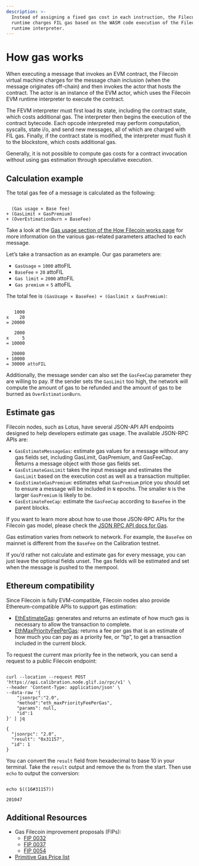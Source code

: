 ```yaml
---
description: >-
  Instead of assigning a fixed gas cost in each instruction, the Filecoin EVM
  runtime charges FIL gas based on the WASM code execution of the Filecoin EVM
  runtime interpreter.
---
```


# How gas works

When executing a message that invokes an EVM contract, the Filecoin virtual machine charges for the message chain inclusion (when the message originates off-chain) and then invokes the actor that hosts the contract. The actor is an instance of the EVM actor, which uses the Filecoin EVM runtime interpreter to execute the contract.

The FEVM interpreter must first load its state, including the contract state, which costs additional gas. The interpreter then begins the execution of the contract bytecode. Each opcode interpreted may perform computation, syscalls, state i/o, and send new messages, all of which are charged with FIL gas. Finally, if the contract state is modified, the interpreter must flush it to the blockstore, which costs additional gas.

Generally, it is not possible to compute gas costs for a contract invocation without using gas estimation through speculative execution.

## Calculation example

The total gas fee of a message is calculated as the following:

```
```

```plaintext
  (Gas usage × Base fee)
+ (GasLimit × GasPremium)
+ (OverEstimationBurn × BaseFee)
```

Take a look at the [Gas usage section of the How Filecoin works page](https://docs.filecoin.io/smart-contracts/filecoin-evm-runtime/how-gas-works/) for more information on the various gas-related parameters attached to each message.

Let’s take a transaction as an example. Our gas parameters are:

* `GasUsage` = `1000` attoFIL
* `BaseFee` = `20` attoFIL
* `Gas limit` = `2000` attoFIL
* `Gas premium` = `5` attoFIL

The total fee is `(GasUsage × BaseFee) + (Gaslimit x GasPremium)`:

```
```

```plaintext
   1000 
x    20
= 20000

   2000 
x     5 
= 10000 

  20000
+ 10000
= 30000 attoFIL
```

Additionally, the message sender can also set the `GasFeeCap` parameter they are willing to pay. If the sender sets the `GasLimit` too high, the network will compute the amount of gas to be refunded and the amount of gas to be burned as `OverEstimationBurn`.

## Estimate gas

Filecoin nodes, such as Lotus, have several JSON-API API endpoints designed to help developers estimate gas usage. The available JSON-RPC APIs are:

* `GasEstimateMessageGas`: estimate gas values for a message without any gas fields set, including GasLimit, GasPremium, and GasFeeCap. Returns a message object with those gas fields set.
* `GasEstimateGasLimit` takes the input message and estimates the `GasLimit` based on the execution cost as well as a transaction multiplier.
* `GasEstimateGasPremium`: estimates what `GasPremium` price you should set to ensure a message will be included in `N` epochs. The smaller `N` is the larger `GasPremium` is likely to be.
* `GasEstimateFeeCap`: estimate the `GasFeeCap` according to `BaseFee` in the parent blocks.

If you want to learn more about how to use those JSON-RPC APIs for the Filecoin gas model, please check the [JSON RPC API docs for Gas](https://docs.filecoin.io/reference/json-rpc/gas/).

Gas estimation varies from network to network. For example, the `BaseFee` on mainnet is different from the `BaseFee` on the Calibration testnet.

If you’d rather not calculate and estimate gas for every message, you can just leave the optional fields unset. The gas fields will be estimated and set when the message is pushed to the mempool.

## Ethereum compatibility

Since Filecoin is fully EVM-compatible, Filecoin nodes also provide Ethereum-compatible APIs to support gas estimation:

* [EthEstimateGas](https://docs.filecoin.io/reference/json-rpc/eth/#ethestimategas): generates and returns an estimate of how much gas is necessary to allow the transaction to complete.
* [EthMaxPriorityFeePerGas](https://docs.filecoin.io/reference/json-rpc/eth/#ethmaxpriorityfeepergas): returns a fee per gas that is an estimate of how much you can pay as a priority fee, or “tip”, to get a transaction included in the current block.

To request the current max priority fee in the network, you can send a request to a public Filecoin endpoint:

```
```

```shell
curl --location --request POST 'https://api.calibration.node.glif.io/rpc/v1' \
--header 'Content-Type: application/json' \
--data-raw '{
    "jsonrpc":"2.0",
    "method":"eth_maxPriorityFeePerGas",
    "params": null,
    "id":1
}' | jq
```

```plaintext
{
  "jsonrpc": "2.0",
  "result": "0x31157",
  "id": 1
}
```

You can convert the `result` field from hexadecimal to base 10 in your terminal. Take the `result` output and remove the `0x` from the start. Then use `echo` to output the conversion:

```
```

```shell
echo $((16#31157))
```

```plaintext
201047
```

## Additional Resources

* Gas Filecoin improvement proposals (FIPs):
  * [FIP 0032](https://github.com/filecoin-project/FIPs/blob/master/FIPS/fip-0032.md)
  * [FIP 0037](https://github.com/filecoin-project/FIPs/blob/master/FIPS/fip-0037.md)
  * [FIP 0054](https://github.com/filecoin-project/FIPs/blob/master/FIPS/fip-0054.md)
* [Primitive Gas Price list](https://github.com/filecoin-project/ref-fvm/blob/master/fvm/src/gas/price\_list.rs)
